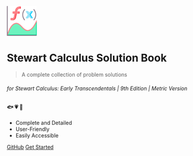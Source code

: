 ![logo](_media/logo.png)

# Stewart Calculus Solution Book

> A complete collection of problem solutions

###### for Stewart Calculus: Early Transcendentals | 9th Edition | Metric Version

#### 🐟 💗 🎢

- Complete and Detailed
- User-Friendly
- Easily Accessible

[GitHub](https://github.com/fisheryv/stewart-calculus-solution-book)
[Get Started](#title)